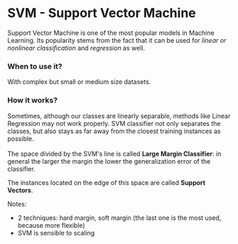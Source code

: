 <h1>SVM - Support Vector Machine</h1>

Support Vector Machine is one of the most popular models in Machine Learning. Its popularity stems from the fact that it can be used for <i>linear or nonlinear classification</i> and <i>regression</i> as well. 

<h3>When to use it?</h3> With complex but small or medium size datasets.

<h3>How it works?</h3>
Sometimes, although our classes are linearly separable, methods like Linear Regression may not work properly.
SVM classifier not only separates the classes, but also stays as far away from the closest training instances as possible.<br><br>
The space divided by the SVM's line is called <b>Large Margin Classifier</b>:
in general the larger the margin the lower the generalization error of the classifier.

The instances located on the edge of this space are called <b>Support Vectors</b>.

Notes:
- 2 techniques: hard margin, soft margin (the last one is the most used, because more flexible)
- SVM is sensible to scaling